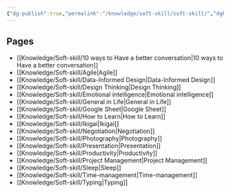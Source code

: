 ```yaml
---
{"dg-publish":true,"permalink":"/knowledge/soft-skill/soft-skill/","dgPassFrontmatter":true}
---
```


## Pages

- [[Knowledge/Soft-skill/10 ways to Have a better conversation\|10 ways to Have a better conversation]]
- [[Knowledge/Soft-skill/Agile\|Agile]]
- [[Knowledge/Soft-skill/Data-Informed Design\|Data-Informed Design]]
- [[Knowledge/Soft-skill/Design Thinking\|Design Thinking]]
- [[Knowledge/Soft-skill/Emotional intelligence\|Emotional intelligence]]
- [[Knowledge/Soft-skill/General in Life\|General in Life]]
- [[Knowledge/Soft-skill/Google Sheet\|Google Sheet]]
- [[Knowledge/Soft-skill/How to Learn\|How to Learn]]
- [[Knowledge/Soft-skill/Ikigai\|Ikigai]]
- [[Knowledge/Soft-skill/Negotiation\|Negotiation]]
- [[Knowledge/Soft-skill/Photography\|Photography]]
- [[Knowledge/Soft-skill/Presentation\|Presentation]]
- [[Knowledge/Soft-skill/Productivity\|Productivity]]
- [[Knowledge/Soft-skill/Project Management\|Project Management]]
- [[Knowledge/Soft-skill/Sleep\|Sleep]]
- [[Knowledge/Soft-skill/Time-management\|Time-management]]
- [[Knowledge/Soft-skill/Typing\|Typing]]


